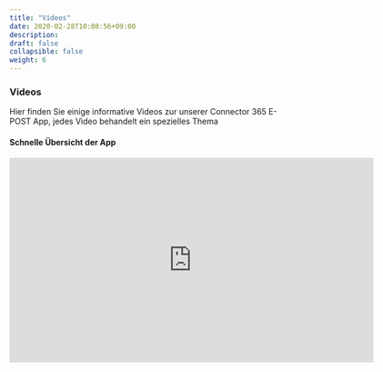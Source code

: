 ```yaml
---
title: "Videos"
date: 2020-02-28T10:08:56+09:00
description: 
draft: false
collapsible: false
weight: 6
---
```

### Videos

Hier finden Sie einige informative Videos zur unserer Connector 365 E-POST App, jedes Video behandelt ein spezielles Thema

#### Schnelle Übersicht der App

<iframe width="640" height="360" src="https://www.youtube.com/embed/1RVKaTl5BbQ" title="YouTube video player" frameborder="0" allow="accelerometer; autoplay; clipboard-write; encrypted-media; gyroscope; picture-in-picture" allowfullscreen></iframe>